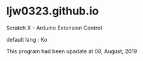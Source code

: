 # ljw0323.github.io

Scratch X - Arduino Extension Control

default lang : Ko

This program had been upadate at 08, August, 2019

